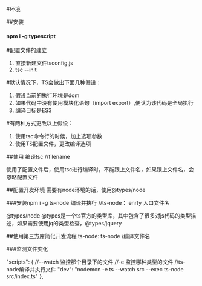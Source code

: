 #环境

##安装
#### npm i -g typescript


#配置文件的建立
1. 直接新建文件tsconfig.js
2. tsc --init


#默认情况下，TS会做出下面几种假设：
1. 假设当前的执行环境是dom
2. 如果代码中没有使用模块化语句（import export）,便认为该代码是全局执行
3. 编译目标是ES3

#有两种方式更改以上假设：
1. 使用tsc命令行的时候，加上选项参数
2. 使用TS配置文件，更改编译选项

##使用
编译tsc         //filename


使用了配置文件后，使用tsc进行编译时，不能跟上文件名，如果跟上文件名，会忽略配置文件

##配置开发环境
需要有node环境的话，使用@types/node  


###安装npm i -g ts-node
编译并执行      //ts-node：  enrty           入口文件名  

@types/node
@types是一个ts官方的类型库，其中包含了很多对js代码的类型描述，如果需要使用jq的类型检查，@types/jquery


##使用第三方库简化开发流程
ts-node:    ts-node /编译文件名


###监测文件变化

  "scripts": {
    //--watch  监控那个目录下的文件
    //-e    监控哪种类型的文件
    //ts-node编译并执行文件
    "dev": "nodemon -e ts --watch src --exec ts-node src/index.ts"
  },







